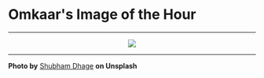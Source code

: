 # Omkaar's Image of the Hour

---

<div align="center">

<a href="https://unsplash.com/photos/interior-room-with-sandy-floor-and-desert-view-rRQIhNpP2CY">
  <img src="https://images.unsplash.com/photo-1752577137302-3cd585efbd2b?crop=entropy&cs=tinysrgb&fit=max&fm=jpg&ixid=M3w3NjA2Nzh8MHwxfHJhbmRvbXx8fHx8fHx8fDE3NTQ2MjkyMDB8&ixlib=rb-4.1.0&q=80&w=1080" style="max-width:100%; height:auto;">
</a>



</div>

---

**Photo by** [Shubham Dhage](https://unsplash.com/@theshubhamdhage) **on Unsplash**
